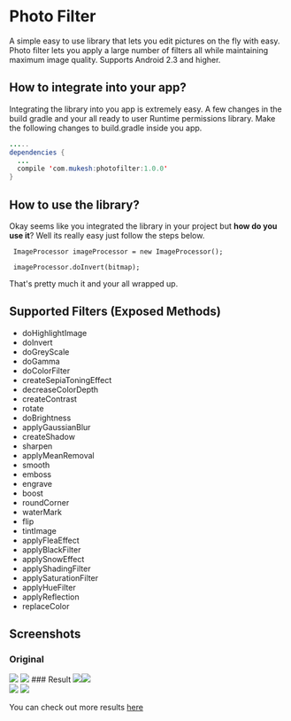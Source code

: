 # Photo Filter
A simple easy to use library that lets you edit pictures on the fly with easy. Photo filter lets you apply a large number of filters all while maintaining maximum image quality. Supports Android 2.3 and higher.

## How to integrate into your app?
Integrating the library into you app is extremely easy. A few changes in the build gradle and your all ready to user Runtime permissions library. Make the following changes to build.gradle inside you app.
```java
.....
dependencies {
  ...
  compile 'com.mukesh:photofilter:1.0.0'
}
```

## How to use the library?
Okay seems like you integrated the library in your project but **how do you use it**? Well its really easy just follow the steps below.

```
 ImageProcessor imageProcessor = new ImageProcessor();
 
 imageProcessor.doInvert(bitmap);
```

That's pretty much it and your all wrapped up.

## Supported Filters (Exposed Methods)
* doHighlightImage
* doInvert
* doGreyScale
* doGamma
* doColorFilter
* createSepiaToningEffect
* decreaseColorDepth
* createContrast
* rotate
* doBrightness
* applyGaussianBlur
* createShadow
* sharpen
* applyMeanRemoval
* smooth
* emboss
* engrave
* boost
* roundCorner
* waterMark
* flip
* tintImage
* applyFleaEffect
* applyBlackFilter
* applySnowEffect
* applyShadingFilter
* applySaturationFilter
* applyHueFilter
* applyReflection
* replaceColor

## Screenshots
### Original
<img src="https://raw.githubusercontent.com/mukeshsolanki/photofilter/master/screenshots/Car.png">
<img src="https://raw.githubusercontent.com/mukeshsolanki/photofilter/master/screenshots/Skull.png">
### Result
<img src="https://raw.githubusercontent.com/mukeshsolanki/photofilter/master/screenshots/Car-applyShadingFilter1.png"><img src="https://raw.githubusercontent.com/mukeshsolanki/photofilter/master/screenshots/Car-boost2.png"><br />
<img src="https://raw.githubusercontent.com/mukeshsolanki/photofilter/master/screenshots/Skull-createContrast1.png">
<img src="https://github.com/mukeshsolanki/photofilter/blob/master/screenshots/Skull-createShadow.png"><br />

You can check out more results [here](https://github.com/mukeshsolanki/photofilter/tree/master/screenshots)
